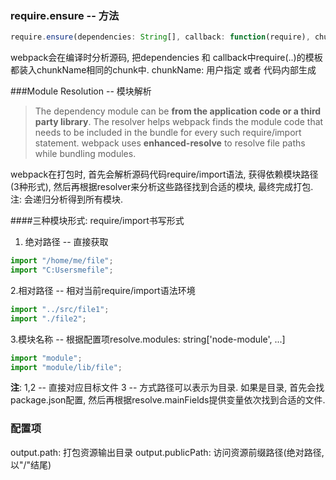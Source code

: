 ### require.ensure -- 方法
```javascript
require.ensure(dependencies: String[], callback: function(require), chunkName: String)
```
webpack会在编译时分析源码, 把dependencies 和 callback中require(..)的模板都装入chunkName相同的chunk中.
chunkName: 用户指定 或者 代码内部生成

###Module Resolution -- 模块解析
> The dependency module can be **from the application code or a third party library**. The resolver helps webpack finds the module code that needs to be included in the bundle for every such require/import statement. webpack uses **enhanced-resolve** to resolve file paths while bundling modules.

webpack在打包时, 首先会解析源码代码require/import语法, 获得依赖模块路径(3种形式), 然后再根据resolver来分析这些路径找到合适的模块, 最终完成打包.
注: 会递归分析得到所有模块.

####三种模块形式: require/import书写形式
1. 绝对路径 -- 直接获取
```javascript
import "/home/me/file";
import "C:Usersmefile";
```
2.相对路径 -- 相对当前require/import语法环境
```javascript
import "../src/file1";
import "./file2";
```
3.模块名称 -- 根据配置项resolve.modules: string['node-module', ...]
```javascript
import "module";
import "module/lib/file";
```

**注**:
1,2 -- 直接对应目标文件
3   -- 方式路径可以表示为目录. 如果是目录, 首先会找package.json配置, 然后再根据resolve.mainFields提供变量依次找到合适的文件.

### 配置项
output.path: 打包资源输出目录
output.publicPath: 访问资源前缀路径(绝对路径, 以"/"结尾)
